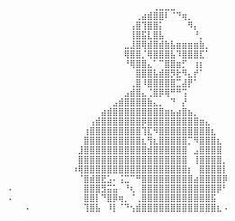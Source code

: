 ⠀⠀⠀⠀⠀⠀⠀⠀⠀⠀⠀⠀⠀⠀⠀⠀⠀⠀⠀⠀⠀⠀⠀⠀⠀⢀⣀⣀⣀⠀⠀⠀⠀⠀⠀⠀⠀⠀
⠀⠀⠀⠀⠀⠀⠀⠀⠀⠀⠀⠀⠀⠀⠀⠀⠀⠀⠀⠀⠀⠀⢀⣴⣾⣿⣿⠇⠈⠙⢶⡀⠀⠀⠀⠀⠀⠀
⠀⠀⠀⠀⠀⠀⠀⠀⠀⠀⠀⠀⠀⠀⠀⠀⠀⠀⠀⠀⠀⢠⣿⢹⣿⣿⡅⠀⠀⠀⠀⠻⡄⠀⠀⠀⠀⠀
⠀⠀⠀⠀⠀⠀⠀⠀⠀⠀⠀⠀⠀⠀⠀⠀⠀⠀⠀⠀⠀⢸⣿⣯⣇⣿⣧⠀⠀⠀⠀⠀⠘⡀⠀⠀⠀⠀
⠀⠀⠀⠀⠀⠀⠀⠀⠀⠀⠀⠀⠀⠀⠀⠀⠀⠀⠀⠀⣀⣸⣿⢿⣾⣿⣾⣷⣧⣶⣶⣶⣶⣷⡀⠀⠀⠀
⠀⠀⠀⠀⠀⠀⠀⠀⠀⠀⠀⠀⠀⠀⠀⠀⠀⠀⠀⠀⢿⣿⣿⡈⢿⣿⣿⣿⣧⠹⣿⣿⣿⣏⠁⠀⠀⠀
⠀⠀⠀⠀⠀⠀⠀⠀⠀⠀⠀⠀⠀⠀⠀⠀⠀⠀⠀⠀⠘⢿⣿⣿⣄⠁⠉⣿⣿⣶⡋⠀⢰⡆⠀⠀⠀⠀
⠀⠀⠀⠀⠀⠀⠀⠀⠀⠀⠀⠀⠀⠀⠀⠀⠀⠀⠀⠀⠀⠀⣿⣿⣿⣧⣾⣿⡻⣗⠻⣄⡞⠁⠀⠀⠀⠀
⠀⠀⠀⠀⠀⠀⠀⠀⠀⠀⠀⠀⠀⠀⠀⠀⠀⠀⠀⠀⠀⢀⣿⠸⣿⣿⣿⣿⣿⣉⣼⡟⠁⠀⠀⠀⠀⠀
⠀⠀⠀⠀⠀⠀⠀⠀⠀⠀⠀⠀⠀⠀⠀⠀⠀⠀⠀⠀⣠⣾⣿⣄⢈⣿⡿⢿⠛⠛⢩⠀⠀⠀⠀⠀⠀⠀
⠀⠀⠀⠀⠀⠀⠀⠀⠀⠀⠀⠀⠀⠀⠀⠀⠀⠀⣠⣾⣿⣿⣿⣿⣷⣄⡀⠀⠙⠀⡜⠀⠀⠀⠀⠀⠀⠀
⠀⠀⠀⠀⠀⠀⠀⠀⠀⠀⠀⠀⠀⠀⠀⠀⣴⣾⣿⣿⣿⣿⣿⣿⣿⣿⣿⣶⣦⣴⣿⣦⡀⠀⠀⠀⠀⠀
⠀⠀⠀⠀⠀⠀⠀⠀⠀⠀⠀⠀⠀⠀⢠⣾⣿⣿⣿⣿⣿⣿⣿⡿⣿⣿⣿⣿⣿⣿⣿⣿⣿⣶⣄⠀⠀⠀
⠀⠀⠀⠀⠀⠀⠀⠀⠀⠀⠀⠀⠀⢰⣿⣿⣿⣿⣿⣿⣿⣿⣿⢹⣏⠻⣿⣿⣿⣿⣿⣿⣿⣿⣿⣆⠀⠀
⠀⠀⠀⠀⠀⠀⠀⠀⠀⠀⠀⠀⠀⣿⣿⣿⣿⣿⣿⣿⣿⣿⣿⣆⢻⣆⣿⣿⣿⣿⣿⡉⠻⣿⣿⣿⣆⠀
⠀⠀⠀⠀⠀⠀⠀⠀⠀⠀⠀⠀⣸⣿⣿⣿⣿⣿⣿⣿⣿⣿⣿⣿⣾⣿⣿⣿⣿⣿⣿⠀⣠⣿⣿⣿⣿⠀
⠀⠀⠀⠀⠀⠀⠀⠀⠀⠀⠀⠀⣿⣿⣿⣿⣿⣿⣿⣿⣿⣿⣿⣿⣿⣿⣿⣿⣿⣿⣿⠀⢸⣿⣿⣿⣿⡀
⠀⠀⠀⠀⠀⠀⠀⠀⠀⠀⠀⠰⢿⣿⣿⣿⣿⣿⣿⣿⣿⣿⣿⣿⣿⣿⣿⣿⣿⣿⣿⡆⠀⣿⣿⣿⣿⡇
⠀⠀⠀⠀⠀⠀⠀⠀⠀⠀⠀⠀⠈⣿⣾⣿⣟⣡⠄⢨⣉⠉⠛⣿⣿⣿⣿⣿⣿⣿⣿⣿⣴⣿⣿⣿⣿⡿
⠄⠀⠀⠀⠀⠀⠀⠀⠀⠀⠀⠀⠀⣿⣿⣿⣻⣭⣥⠀⠘⢆⠀⣿⣿⣿⣿⣿⣿⣿⣿⣿⣿⣿⣿⣿⡿⠃
⠄⠀⠀⠀⠀⠀⠀⠀⠀⠀⠀⠀⠀⣿⣿⡇⠙⣿⡿⢶⡀⠈⢀⣿⣿⣿⣿⣿⣿⣿⣿⣿⣿⣿⣿⣯⠀⠀
⠀⠀⠀⠄⠀⠀⠀⠀⠀⠀⠀⠀⠀⢹⣿⣧⠀⠸⡇⠈⠙⢢⣾⣿⣿⣿⣿⣿⣿⣿⣿⣿⣿⣿⣿⣿⣆⠠
